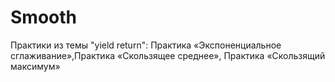# Smooth
 Практики из темы "yield return": Практика «Экспоненциальное сглаживание»,Практика «Скользящее среднее», Практика «Скользящий максимум»
